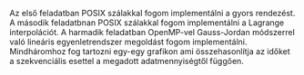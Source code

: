 Az első feladatban POSIX szálakkal fogom implementálni a gyors rendezést.
A második feladatbnan POSIX szálakkal fogom implementálni a Lagrange interpolációt.
A harmadik feladatban OpenMP-vel Gauss-Jordan módszerrel való lineáris egyenletrendszer megoldást fogom implementálni.
Mindháromhoz fog tartozni egy-egy grafikon ami összehasonlítja az időket a szekvenciális esettel a megadott adatmennyiségtől függően.
